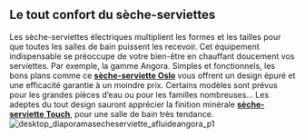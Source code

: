 ## Le tout confort du sèche-serviettes
Les sèche-serviettes électriques multiplient les formes et les tailles pour que toutes les salles de bain puissent les recevoir. Cet équipement indispensable se préoccupe de votre bien-être en chauffant doucement vos serviettes. Par exemple, la gamme Angora.
Simples et fonctionnels, les bons plans comme ce [**sèche-serviette Oslo**](/seche-serviettes-oslo-electrique-FPC1238041) vous offrent un design épuré et une efficacité garantie à un moindre prix.
Certains modèles sont prévus pour les grandes pièces d’eau ou pour les familles nombreuses...
Les adeptes du tout design sauront apprécier la finition minérale [**sèche-serviette Touch**](http://www.lapeyre.fr/seche-serviette-touch--electrique-FPC429303?xtmc=seche_serviette&xtnp=1&xtcr=7), pour une salle de bain très tendance.
![desktop_diaporamasecheserviette_afluideangora_p1](//statics.lapeyre.fr/img/contrib/2bdd4da30020a5b7/desktop_diaporamasecheserviette_afluideangora_p1.jpg)
##
